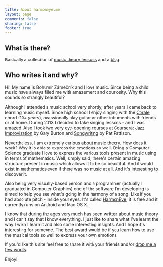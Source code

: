 ```yaml
---
title: About harmoneye.me
layout: page
comments: false
sharing: false
footer: true
---
```


## What is there?

Basically a collection of [music theory lessons](../lessons/) and a [blog](../blog/).

## Who writes it and why?

Hi! My name is [Bohumír Zámečník](http://zamecnik.me) and I love music. Since being a child music have always filled me with amazement and couriosity. Why this sounds so strangly beautiful?

Although I attended a music school very shortly, after years I came back to learning music myself. Since high school I enjoy singing with the [Corale](http://corale.cz) chord (10+ years), ocassionally play guitar or other intruments with friends or at home. During 2013 I decided to take singing lessons - and I was amazed. Also I took two very eye-opening courses at Coursera: [Jazz Improvization](https://www.coursera.org/course/improvisation) by Gary Burton and [Songwriting](https://www.coursera.org/course/songwriting‎) by Pat Pattison.

Nevertheless, I am extremely curious about music theory. How does it work? Why it is able to express the emotions so well. Being a Computer Science graduate I love to express the various tools present in music using in terms of mathematics. Well, simply said, there's certain amazing structure present in music which allows it to be so beautiful. And it would exist in mathematics even if there was no music at all. And it's interesting to discover it.

Also being very visually-based person and a programmer (actually I graduated in Computer Graphics) one of the software I'm developing is aimed to help you see what's going in the harmony of a song. Like if you had absolute pitch - inside your eyes. It's called [HarmonEye](http://harmoneye.com/), it is free and it currently runs on Android and Mac OS X.

I know that during the ages very much has been written about music theory and I can't say that I know everything. I just like to share what I've learnt the way I wish I learn it and also some interesting insights. And I hope it's interesting for someone. The best award would be if you learn how to use the musical tools so well to express your own emotions.

If you'd like this site feel free to share it with your friends and/or [drop me a few words](../contact/).

Enjoy!
